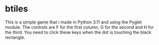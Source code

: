 # btiles

This is a simple game that i made in Python 3.11 and using the Pyglet module.
The controls are F for the first column, G for the second and H for the third.
You need to click these keys when the dot is touching the black rectangle.
